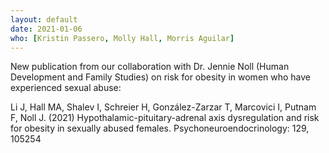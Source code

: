 ```yaml
---
layout: default
date: 2021-01-06
who: [Kristin Passero, Molly Hall, Morris Aguilar]
---
```


New publication from our collaboration with Dr. Jennie Noll (Human Development and Family Studies) on risk for obesity in women who have experienced sexual abuse:

Li J, Hall MA, Shalev I, Schreier H, González-Zarzar T, Marcovici I, Putnam F, Noll J. (2021) Hypothalamic-pituitary-adrenal axis dysregulation and risk for obesity in sexually abused females. Psychoneuroendocrinology: 129, 105254
